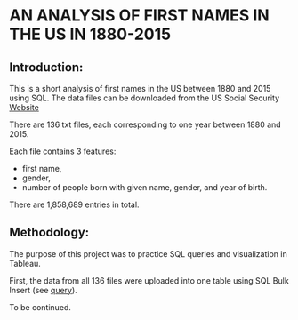 # AN ANALYSIS OF FIRST NAMES IN THE US IN 1880-2015

## Introduction:

This is a short analysis of first names in the US between 1880 and 2015 using SQL.
The data files can be downloaded from the US Social Security [Website](https://www.ssa.gov/oact/babynames/limits.html)

There are 136 txt files, each corresponding to one year between 1880 and 2015.

Each file contains 3 features:
- first name,
- gender,
- number of people born with given name, gender, and year of birth.

There are 1,858,689 entries in total.

## Methodology:

The purpose of this project was to practice SQL queries and visualization in Tableau.

First, the data from all 136 files were uploaded into one table using SQL Bulk Insert (see [query](https://github.com/domptail/US-Names/blob/master/SQLQueryCreateDatabase.sql)). 

To be continued.



